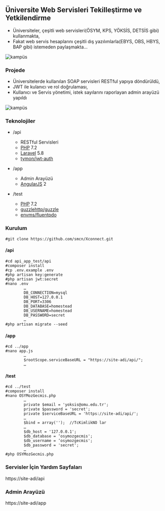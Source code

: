 ## Üniversite Web Servisleri Tekilleştirme ve Yetkilendirme

* Üniversiteler, çeşitli web servisleri(ÖSYM, KPS, YÖKSİS, DETSİS gibi) kullanmakta,
* Fakat web servis hesaplarını çeşitli dış yazılımlarla(EBYS, OBS, HBYS, BAP gibi) istemeden paylaşmakta...

![kampüs](https://github.com/smcn/api_app_test/blob/master/api1.JPG)

### Projede
* Üniversitelerde kullanılan SOAP servisleri RESTful yapıya döndürüldü,
* JWT ile kulanıcı ve rol doğrulaması, 
* Kullanıcı ve Servis yönetimi, istek sayılarını raporlayan admin arayüzü yapıldı 

![kampüs](https://github.com/smcn/api_app_test/blob/master/api2.JPG)

### Teknolojiler
* /api
	* RESTful Servisleri 
	* [PHP](https://php.org) 7.2
	* [Laravel](https://laravel.com) 5.8
	* [tymon/jwt-auth](https://github.com/tymondesigns/jwt-auth)
			
* /app 
	* Admin Arayüzü
	* [AngularJS](https://angularjs.org) 2 
	
* /test
	* [PHP](https://php.org) 7.2
	* [guzzlehttp/guzzle](https://github.com/guzzle/guzzle)
	* [envms/fluentpdo](https://github.com/envms/fluentpdo)

### Kurulum
```
#git clone https://github.com/smcn/Xconnect.git
```

#### /api
```
#cd api_app_test/api
#composer install
#cp .env.example .env
#php artisan key:generate
#php artisan jwt:secret
#nano .env
		…
		DB_CONNECTION=mysql
		DB_HOST=127.0.0.1
		DB_PORT=3306
		DB_DATABASE=homestead
		DB_USERNAME=homestead
		DB_PASSWORD=secret
		…
#php artisan migrate --seed		
```

#### /app
```
#cd ../app
#nano app.js
		…
		$rootScope.serviceBaseURL = "https://site-adi/api/";
		…
```

#### /test
```
#cd ../test
#composer install
#nano OSYMozGecmis.php
		…
		private $email = 'yoksis@omu.edu.tr';
		private $password = 'secret';
		private $serviceBaseURL = 'https://site-adi/api/';
		…
		$bind = array('');	//TcKimlikNO lar
		…
		$db_host = '127.0.0.1';
		$db_database = ‘osymozgecmis';
		$db_username = ‘osymozgecmis';
		$db_password = 'secret';
		…
#php OSYMozGecmis.php
```

### Servisler İçin Yardım Sayfaları
https://site-adi/api

### Admin Arayüzü
https://site-adi/app
